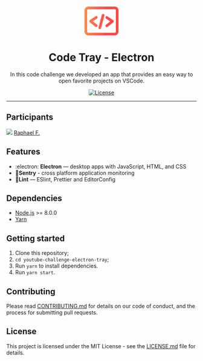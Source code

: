 <h1 align="center">
<br>
  <img src="build/icon.png" alt="GoBarber" width="90">
<br>
<br>
Code Tray - Electron
</h1>

<p align="center">In this code challenge we developed an app that provides an easy way to open favorite projects on VSCode.</p>

<p align="center">
  <a href="https://opensource.org/licenses/MIT">
    <img src="https://img.shields.io/github/license/rocketseat/youtube-challenge-electron-tray?color=%237159c1&logo=mit" alt="License">
  </a>
</p>

<hr>

## Participants

[<img src="https://avatars1.githubusercontent.com/u/41158134?s=460&u=dd83e42299c9b81f890c5ab2b79b219346fb1542&v=4" width="75px;"/>](https://github.com/raphaeroo) [Raphael F.](https://github.com/raphaeroo)                                        

## Features

- :electron: **Electron** — desktop apps with JavaScript, HTML, and CSS
- 🔺**Sentry** - cross platform application monitoring
- 💖**Lint** — ESlint, Prettier and EditorConfig

## Dependencies

- [Node.js](https://nodejs.org/en/) >= 8.0.0
- [Yarn](https://yarnpkg.com/pt-BR/docs/install)

## Getting started

1. Clone this repository;
2. `cd youtube-challenge-electron-tray`;<br />
3. Run `yarn` to install dependencies.<br />
4. Run `yarn start`.

## Contributing

Please read [CONTRIBUTING.md](CONTRIBUTING.md) for details on our code of conduct, and the process for submitting pull requests.

## License

This project is licensed under the MIT License - see the [LICENSE.md](LICENSE.md) file for details.
